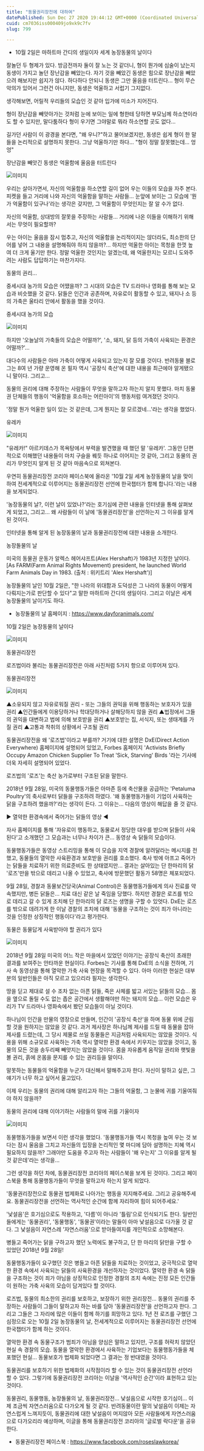 ```yaml
---
title: "동물권리장전에 대하여"
datePublished: Sun Dec 27 2020 19:44:12 GMT+0000 (Coordinated Universal Time)
cuid: cm7036iss000409jo9xk9c7fv
slug: 799

---
```



- 10월 2일은 마하트마 간디의 생일이자 세계 농장동물의 날이다

잘놀던 두 형제가 있다. 방금전까자 둘이 잘 노는 것 같더니, 형이 뭔가에 심술이 났는지 동생이 가지고 놀던 장난감을 빼았는다. 자기 것을 빼았긴 동생은 힘으로 장난감을 빼았으려 해보지만 쉽지가 않다. 하다하다 안되니 동생은 그만 울음을 터트린다... 형이 무슨 악의가 있어서 그런건 아니지만, 동생은 억울하고 서럽기 그지없다.

생각해보면, 어릴적 우리들의 모습인 것 같아 입가에 미소가 지어진다.

형이 장난감을 빼앗아가는 것처럼 눈에 보이는 일에 형한테 당하면 부모님께 하소연이라도 할 수 있지만, 말다툼하다 형이 우기면 그야말로 뭐라 하소연할 곳도 없다...

길가던 사람이 이 광경을 본다면, "왜 우니?"하고 물어보겠지만, 동생은 쉽게 형이 한 말들을 논리적으로 설명하지 못한다. 그냥 억울하기만 하다... "형이 정말 잘못했는데... 엉엉"

장난감을 빼앗긴 동생은 억울함에 울음을 터트린다

![이미지](https://cdn.hashnode.com/res/hashnode/image/upload/v1739254414898/e42ea880-e13b-4b02-8868-c5c689f1cc06.jpeg)

우리는 살아가면서, 자신의 억울함을 하소연할 길이 없어 우는 이들의 모습을 자주 본다. 피켓을 들고 거리에 나와 자신의 억울함을 말하는 사람들... 눈앞에 보이는 그 모습에 '뭔가 억울함이 있구나'라는 생각은 갖지만, 그 억울함이 무엇인지는 잘 알 수가 없다.

자신의 억울함, 상대방의 잘못을 주장하는 사람들... 거리에 나온 이들을 이해하기 위해서는 무엇이 필요할까?

우는 아이는 울음을 잠시 멈추고, 자신의 억울함을 논리적이지는 않더라도, 최소한의 단어를 넣어 그 내용을 설명해줘야 하지 않을까?... 하지만 억울한 아이는 목청을 한껏 높여 더 크게 울기만 한다. 정말 억울한 것인지는 알겠는데, 왜 억울한지는 모르니 도와주려는 사람도 답답하기는 마찬가지다.

동물의 권리...

중세시대 농가의 모습은 어땠을까? 그 시대의 모습은 TV 드라마나 영화를 통해 보는 모습과 비슷했을 것 같다. 닭들은 인간과 공존하며, 자유로이 활동할 수 있고, 돼지나 소 등의 가축은 울타리 안에서 활동을 했을 것이다.

중세시대 농가의 모습

![이미지](https://cdn.hashnode.com/res/hashnode/image/upload/v1739254417186/8910bbb2-2f2d-4fdb-aa0e-511bbb948879.jpeg)

하지만 '오늘날의 가축들의 모습은 어떨까?', '소, 돼지, 닭 등의 가축이 사육되는 환경은 어떨까?'...

대다수의 사람들은 아마 가축이 어떻게 사육되고 있는지 잘 모를 것이다. 반려동물 블로그는 8여 년 가량 운영해 온 필자 역시 '공장식 축산'에 대한 내용을 최근에야 알게됐으니 말이다. 그리고...

동물의 권리에 대해 주장하는 사람들이 무엇을 말하고자 하는지 알지 못했다. 마치 동물권 단체들의 행동이 '억울함을 호소하는 어린아이'의 행동처럼 여겨졌던 것이다.

'정말 뭔가 억울한 일이 있는 것 같은데, 그게 뭔지는 잘 모르겠네...'라는 생각을 했었다.

유레카

![이미지](https://cdn.hashnode.com/res/hashnode/image/upload/v1739254419633/2545ad22-ce90-49da-914f-501fcd7a9dda.jpeg)

"유레카!" 아르키데스가 목욕탕에서 부력을 발견했을 때 했던 말 '유레카'. 그동안 단편적으로 이해했던 내용들이 마치 구슬을 꿰듯 하나로 이어지는 것 같아, 그리고 동물의 권리가 무엇인지 알게 된 것 같아 마음속으로 외쳐본다.

우연히 동물권리장전 코리아 페이스북에 올라온 '10월 2일 세계 농장동물의 날을 맞이하여 전세계적으로 이루어지는 동물권리장전 선언에 한국챕터가 함께 합니다.'라는 내용을 보게되었다.

'농장동물의 날?, 이런 날이 있었나?'라는 호기심에 관련 내용을 인터넷을 통해 살펴보게 되었고, 그리고... 왜 사람들이 이 날에 '동물권리장전'을 선언하는지 그 이유를 알게된 것이다.

인터넷을 통해 알게 된 농장동물의 날과 동물권리장전에 대한 내용을 소개한다.

농장돌물의 날

미국의 동물권 운동가 알렉스 헤어샤프트(Alex Hershaft)가 1983년 지정한 날이다. [As FARM(Farm Animal Rights Movement) president, he launched World Farm Animals Day in 1983. (출처 : 위키트리 'Alex Hershaft')]

농장돌물의 날인 10월 2일은, "한 나라의 위대함과 도덕성은 그 나라의 동물이 어떻게 다뤄지는가로 판단할 수 있다"고 말한 마하트마 간디의 생일이다. 그리고 이날은 세계 농장돌물의 날이기도 하다.

- 농장돌물의 날 홈페이지 : https://www.dayforanimals.com/

10월 2일은 농장동물의 날이다

![이미지](https://cdn.hashnode.com/res/hashnode/image/upload/v1739254421727/bc9aa1ef-9fe9-41ea-b7b7-2347cdfd468d.jpeg)

동물권리장전

로즈법이라 불리는 동물권리장전은 아래 사진처럼 5가지 항으로 이루어져 있다.

동물권리장전

![이미지](https://cdn.hashnode.com/res/hashnode/image/upload/v1739254423639/0519213d-6a44-4279-b88a-dbf899dcfd11.jpeg)

▲소유되지 않고 자유로워질 권리 - 또는 그들의 권익을 위해 행동하는 보호자가 있을 권리 ▲인간들에게 이용당하거나 학대당하거나 살해당하지 않을 권리 ▲법정에서 그들의 권익을 대변하고 법에 의해 보호받을 권리 ▲보호받는 집, 서식지, 또는 생태계를 가질 권리 ▲고통과 착취의 상황에서 구조될 권리

동물권리장전을 왜 '로즈법'이라고 부를까? 거기에 대한 설명은 DxE(Direct Action Everywhere) 홈페이지에 설명되어 있었고, Forbes 홈페이지 'Activists Briefly Occupy Amazon Chicken Supplier To Treat 'Sick, Starving' Birds '라는 기사에 더욱 자세히 설명되어 있었다.

로즈법의 '로즈'는 축산 농가로부터 구조된 닭을 말한다.

2018년 9월 28일, 미국의 동물행동가들은 아마존 등에 축산물을 공급하는 'Petaluma Poultry'의 축사로부터 닭들을 구조하려 하였다. '왜 동물행동가들이 기업이 사육하는 닭을 구조하려 했을까?'라는 생각이 든다. 그 이유는... 다음의 영상이 해답을 줄 것 같다.

▶ 열악한 환경속에서 죽어가는 닭들의 영상 ◀

자사 홈페이지를 통해 '자유로이 행동하고, 동물로서 정당한 대우를 받으며 닭들이 사육된다'고 소개했던 그 모습과는 너무나 차이가 큰... 동영상 속 닭들의 모습이다.

동물행동가들은 동영상 스트리밍을 통해 이 모습을 지역 경찰에 알려달라는 메시지를 전했고, 동물들의 열악한 사육환경과 보호받을 권리를 호소했다. 축사 밖에 아프고 죽어가는 닭들을 치료하기 위한 의료준비도 한 상태였지만... 결과는 살아있는 단 한마리의 닭 '로즈'만을 밖으로 데리고 나올 수 있었고, 축사에 방문했던 활동가 58명은 체포되었다.

9월 28일, 경찰과 동물보건당국(Animal Control)은 동물행동가들에게 의사 진료를 약속했지만, 병든 닭들은... 치료 대신 같은 날 죽임을 당했다. 하지만 경찰은 로즈를 밖으로 데리고 갈 수 있게 조치해 단 한마리의 닭 로즈는 생명을 구할 수 있엇다. DxE는 로즈를 밖으로 데려가게 한 이날 경찰의 조치에 대해 '동물을 구조하는 것이 죄가 아니라는 것을 인정한 상징적인 행동이다'라고 평가한다.

동물은 동물답게 사육받아야 할 권리가 있다

![이미지](https://cdn.hashnode.com/res/hashnode/image/upload/v1739254425711/1bd3d561-7788-4272-9a10-f49740f890d0.jpeg)

2018년 9월 28일 미국의 어느 작은 마을에서 있었던 이야기는 공장식 축산이 초래한 결과를 보여주는 안타까운 현실이다. Forbes는 기사를 통해 DxE의 소식을 전하며, 기사 속 동영상을 통해 열악한 가축 사육 현장을 목격할 수 있다. 아마 이러한 현실은 대부분의 일반인들은 아직 모르고 있으리라 필자는 생각한다.

땅을 딛고 제대로 설 수 조차 없는 아픈 닭들, 죽은 사체를 밟고 서있는 닭들의 모습... 몸을 옆으로 돌릴 수도 없는 좁은 공간에서 생활해야만 하는 돼지의 모습... 이런 모습은 우리가 TV 드라마나 영화속에서 봤던 모습들이 아닐 것이다.

하나님이 인간을 만물의 영장으로 만들며, 인간이 '공장식 축산'을 하며 동물 위에 군림할 것을 원하지는 않았을 것 같다. 과거 제사장은 하나님께 제사를 드릴 때 동물을 잡아 제사를 드렸는데, 그 당시 제물로 쓰일 동물들은 지금처럼 사육되지는 않았을 것이다. 식용을 위해 소규모로 사육하는 가축 역시 열악한 환경 속에서 키우지는 않았을 것이고, 동물의 모든 것을 송두리째 빼앗지는 않았을 것이다. 몸을 자유롭게 움직일 권리와 햇빛을 볼 권리, 흙에 온몸을 문지를 수 있는 권리등을 말이다.

말못하는 동물들의 억울함을 누군가 대신해서 말해주고자 한다. 자신이 말하고 싶은, 그 얘기가 너무 하고 싶어서 울고있다.

이제 우리는 동물의 권리에 대해 알리고자 하는 그들의 억울함, 그 눈물에 귀를 기울여줘야 하지 않을까?

동물의 권리에 대해 이야기하는 사람들의 말에 귀를 기울이자

![이미지](https://cdn.hashnode.com/res/hashnode/image/upload/v1739254427839/33776692-6c1d-40d2-b52f-b9a30d7f056d.jpeg)

동물행동가들을 보면서 이런 생각을 했었다. '동물행동가들 역시 목청을 높여 우는 것 보다는 잠시 울음을 그치고 자신들의 입장을 논리적인 몇 마디에 담아 설명하는 지혜 역시 필요하지 않을까? 그래야만 도움을 주고자 하는 사람들이 '왜 우는지' 그 이유를 알게 될 것 같은데'라는 생각을...

그런 생각을 하던 차에, 동물권리장전 코리아의 페이스북을 보게 된 것이다. 그리고 페이스북을 통해 동물행동가들이 무엇을 말하고자 하는지 알게 되었다.

'동물권리장전으로 동물권 법제화로 나아가는 행동을 지지해주세요. 그리고 공유해주세요. 동물권리장전을 선언하는 역사적인 순간에 함께 자리하여 힘이 되어주세요.'

'낯설음'은 호기심으로도 작용하고, '다름'이 아니라 '틀림'으로 인식되기도 한다. 일반인들에게는 '동물권리', '동물행동', '동물권'이라는 말들이 아마 낯설음으로 다가올 것 같다. 그 낯설음이 자연스레 '자연스러움'으로 받아들여지를 개인적으로 소망해본다.

병들고 죽어가는 닭을 구하고자 했던 노력에도 불구하고, 단 한 마리의 닭만을 구할 수 있었던 2018년 9월 28일!

동물행동가들이 요구했던 것은 병들고 아픈 닭들을 치료하는 것이었고, 궁극적으로 열악한 환경 속에서 사육되는 닭들의 사육환경을 개선하자는 것이었다. 열악한 환경 속 닭들을 구조하는 것이 죄가 아님을 상징적으로 인정한 경찰의 조치 속에는 진정 모든 인간들이 원하는 가축 사육의 모습이 담겨있다 할 것이다.

로즈법, 동물의 최소한의 권리를 보호하고, 보장하기 위한 권리장전... 동물의 권리를 주장하는 사람들이 그들이 말하고자 하는 바를 담아 '동물권리장전'을 선언하고자 한다. 그리고 그들은 그 자리에 많은 이들이 함께 하기를 희망하고 있다. 1년 전 로즈를 구했던 그 심정으로 오는 10월 2일 농장동물의 날, 전세계적으로 이루어지는 동물권리장전 선언에 한국챕터가 함께 하는 것이다.

열악한 환경 속 동물구조가 범죄가 아님을 양심은 말하고 있지만, 구조를 허락치 않았던 현실 속 경찰의 모습. 동물을 열악한 환경에서 사육하는 기업보다는 동물행동가들을 체포했던 현실... 동물보호가 법제화 되었다면 그 결과는 정 반대였을 것이다.

동물권리를 보호하기 위한 법제화의 시작점이라 할 수 있는 것이 동물권리장전 선언라 할 수 있다. 그렇기에 동물권리장전 코리아는 이날을 '역사적인 순간'이라 표현하고 있는 것이다.

동물권리, 동물행동, 농장돌물의 날, 동물권리장전... 낯설음으로 시작한 호기심이... 이제 조금씩 자연스러움으로 다가오게 될 것 같다. 반려동물이란 말의 낯설음이 이제는 자연스럽게 느껴지듯이, 동물권리에 대한 낯설음이 머지않아 모든 사람들에게 자연스러움으로 다가오리라 예상하며, 이글을 통해 동물권리장전 코리아의 '글로벌 락다운'을 공유한다.

- 동물권리장전 페이스북 : https://www.facebook.com/roseslawkorea/